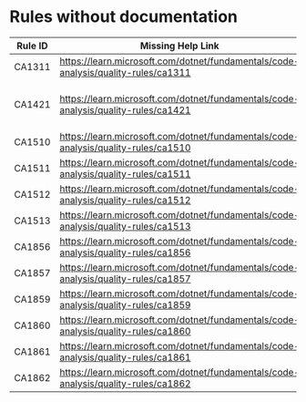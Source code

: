 # Rules without documentation

Rule ID | Missing Help Link | Title |
--------|-------------------|-------|
CA1311 | <https://learn.microsoft.com/dotnet/fundamentals/code-analysis/quality-rules/ca1311> | Specify a culture or use an invariant version |
CA1421 | <https://learn.microsoft.com/dotnet/fundamentals/code-analysis/quality-rules/ca1421> | This method uses runtime marshalling even when the 'DisableRuntimeMarshallingAttribute' is applied |
CA1510 | <https://learn.microsoft.com/dotnet/fundamentals/code-analysis/quality-rules/ca1510> | Use ArgumentNullException throw helper |
CA1511 | <https://learn.microsoft.com/dotnet/fundamentals/code-analysis/quality-rules/ca1511> | Use ArgumentException throw helper |
CA1512 | <https://learn.microsoft.com/dotnet/fundamentals/code-analysis/quality-rules/ca1512> | Use ArgumentOutOfRangeException throw helper |
CA1513 | <https://learn.microsoft.com/dotnet/fundamentals/code-analysis/quality-rules/ca1513> | Use ObjectDisposedException throw helper |
CA1856 | <https://learn.microsoft.com/dotnet/fundamentals/code-analysis/quality-rules/ca1856> | Incorrect usage of ConstantExpected attribute |
CA1857 | <https://learn.microsoft.com/dotnet/fundamentals/code-analysis/quality-rules/ca1857> | A constant is expected for the parameter |
CA1859 | <https://learn.microsoft.com/dotnet/fundamentals/code-analysis/quality-rules/ca1859> | Use concrete types when possible for improved performance |
CA1860 | <https://learn.microsoft.com/dotnet/fundamentals/code-analysis/quality-rules/ca1860> | Prefer 'IsEmpty' check over 'Any()' |
CA1861 | <https://learn.microsoft.com/dotnet/fundamentals/code-analysis/quality-rules/ca1861> | Prefer 'Length' check over 'Any()' |
CA1862 | <https://learn.microsoft.com/dotnet/fundamentals/code-analysis/quality-rules/ca1862> | Prefer 'Count' property check over 'Any()' |
